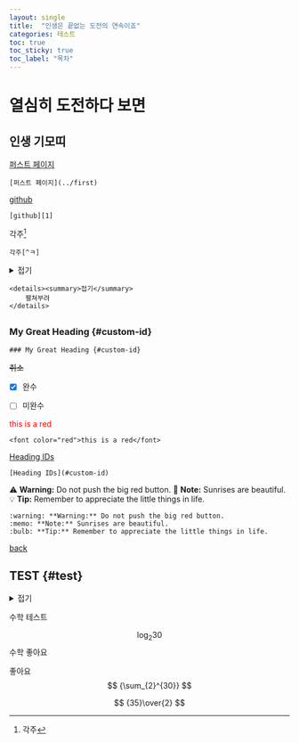 ```yaml
---
layout: single
title:  "인생은 끝없는 도전의 연속이죠"
categories: 테스트
toc: true
toc_sticky: true
toc_label: "목차"
---
```


# 열심히 도전하다 보면
## 인생 기모띠

[퍼스트 페이지](../first)

```
[퍼스트 페이지](../first)
```





[github][1]

```
[github][1]
```



각주[^ㅋ]

```
각주[^ㅋ]
```







<details><summary>접기</summary>
    펼쳐부려
</details>

```
<details><summary>접기</summary>
    펼쳐부려
</details>
```



## 



### My Great Heading {#custom-id}

```
### My Great Heading {#custom-id}
```



~~취소~~



- [x] 완수
- [ ] 미완수



<font color="red">this is a red</font>

```
<font color="red">this is a red</font>
```









[Heading IDs](#custom-id)

```
[Heading IDs](#custom-id)
```



:warning: **Warning:** Do not push the big red button.
:memo: **Note:** Sunrises are beautiful.
:bulb: **Tip:** Remember to appreciate the little things in life.

```
:warning: **Warning:** Do not push the big red button.
:memo: **Note:** Sunrises are beautiful.
:bulb: **Tip:** Remember to appreciate the little things in life.
```













[back](#test)





[1]: https://github.com



[^ㅋ]:각주









## TEST {#test}









<details><summary>접기</summary>
    펼쳐부려
</details>





수학 테스트

$$ \log_{2}{30} $$ 수학 좋아요

좋아요 $$ {\sum_{2}^{30}} $$

 
$$
{35}\over{2}
$$
